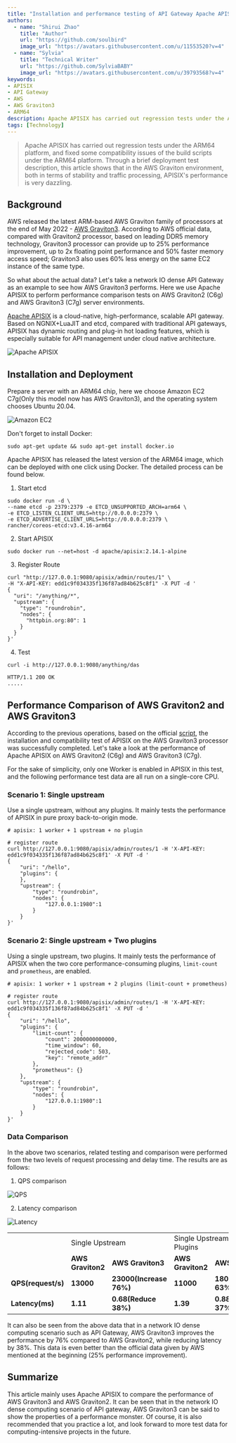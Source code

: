 ```yaml
---
title: "Installation and performance testing of API Gateway Apache APISIX on AWS Graviton3"
authors:
  - name: "Shirui Zhao"
    title: "Author"
    url: "https://github.com/soulbird"
    image_url: "https://avatars.githubusercontent.com/u/11553520?v=4"
  - name: "Sylvia"
    title: "Technical Writer"
    url: "https://github.com/SylviaBABY"
    image_url: "https://avatars.githubusercontent.com/u/39793568?v=4"
keywords: 
- APISIX
- API Gateway
- AWS
- AWS Graviton3
- ARM64
description: Apache APISIX has carried out regression tests under the ARM64 platform, and fixed some compatibility issues of the build scripts under the ARM64 platform. Through a brief deployment test description, this article shows that in the AWS Graviton environment, both in terms of stability and traffic processing, APISIX's performance is very dazzling.
tags: [Technology]
---
```


> Apache APISIX has carried out regression tests under the ARM64 platform, and fixed some compatibility issues of the build scripts under the ARM64 platform. Through a brief deployment test description, this article shows that in the AWS Graviton environment, both in terms of stability and traffic processing, APISIX's performance is very dazzling.

<!--truncate-->

## Background

AWS released the latest ARM-based AWS Graviton family of processors at the end of May 2022 - [AWS Graviton3](https://aws.amazon.com/cn/blogs/aws/new-amazon-ec2-c7g-instances-powered-by-aws-graviton3-processors/). According to AWS official data, compared with Graviton2 processor, based on leading DDR5 memory technology, Graviton3 processor can provide up to 25% performance improvement, up to 2x floating point performance and 50% faster memory access speed; Graviton3 also uses 60% less energy on the same EC2 instance of the same type.

So what about the actual data? Let's take a network IO dense API Gateway as an example to see how AWS Graviton3 performs. Here we use Apache APISIX to perform performance comparison tests on AWS Graviton2 (C6g) and AWS Graviton3 (C7g) server environments.

[Apache APISIX](https://github.com/apache/apisix) is a cloud-native, high-performance, scalable API gateway. Based on NGNIX+LuaJIT and etcd, compared with traditional API gateways, APISIX has dynamic routing and plug-in hot loading features, which is especially suitable for API management under cloud native architecture.

![Apache APISIX](https://user-images.githubusercontent.com/39793568/172329936-774992c0-070b-48d0-be8b-33abbd6a4f78.png)

## Installation and Deployment

Prepare a server with an ARM64 chip, here we choose Amazon EC2 C7g(Only this model now has AWS Graviton3), and the operating system chooses Ubuntu 20.04.

![Amazon EC2](https://user-images.githubusercontent.com/39793568/172340229-caf59d9c-cba2-4c95-a892-ef7cf29a0436.png)

Don't forget to install Docker:

```shell
sudo apt-get update && sudo apt-get install docker.io
```

Apache APISIX has released the latest version of the ARM64 image, which can be deployed with one click using Docker. The detailed process can be found below.

1. Start etcd

```shell
sudo docker run -d \
--name etcd -p 2379:2379 -e ETCD_UNSUPPORTED_ARCH=arm64 \
-e ETCD_LISTEN_CLIENT_URLS=http://0.0.0.0:2379 \
-e ETCD_ADVERTISE_CLIENT_URLS=http://0.0.0.0:2379 \
rancher/coreos-etcd:v3.4.16-arm64
```

2. Start APISIX

```
sudo docker run --net=host -d apache/apisix:2.14.1-alpine
```

3. Register Route

```
curl "http://127.0.0.1:9080/apisix/admin/routes/1" \
-H "X-API-KEY: edd1c9f034335f136f87ad84b625c8f1" -X PUT -d '
{
  "uri": "/anything/*",
  "upstream": {
    "type": "roundrobin",
    "nodes": {
      "httpbin.org:80": 1
    }
  }
}'
```

4. Test

```shell
curl -i http://127.0.0.1:9080/anything/das
```

```shell
HTTP/1.1 200 OK
.....
```

## Performance Comparison of AWS Graviton2 and AWS Graviton3

According to the previous operations, based on the official [script](https://github.com/apache/apisix/blob/master/benchmark/run.sh), the installation and compatibility test of APISIX on the AWS Graviton3 processor was successfully completed. Let's take a look at the performance of Apache APISIX on AWS Graviton2 (C6g) and AWS Graviton3 (C7g).

For the sake of simplicity, only one Worker is enabled in APISIX in this test, and the following performance test data are all run on a single-core CPU.

### Scenario 1: Single upstream

Use a single upstream, without any plugins. It mainly tests the performance of APISIX in pure proxy back-to-origin mode.

```shell
# apisix: 1 worker + 1 upstream + no plugin

# register route
curl http://127.0.0.1:9080/apisix/admin/routes/1 -H 'X-API-KEY: edd1c9f034335f136f87ad84b625c8f1' -X PUT -d '
{
    "uri": "/hello",
    "plugins": {
    },
    "upstream": {
        "type": "roundrobin",
        "nodes": {
            "127.0.0.1:1980":1
        }
    }
}'
```

### Scenario 2: Single upstream + Two plugins

Using a single upstream, two plugins. It mainly tests the performance of APISIX when the two core performance-consuming plugins, `limit-count` and `prometheus`, are enabled.

```shell
# apisix: 1 worker + 1 upstream + 2 plugins (limit-count + prometheus)

# register route
curl http://127.0.0.1:9080/apisix/admin/routes/1 -H 'X-API-KEY: edd1c9f034335f136f87ad84b625c8f1' -X PUT -d '
{
    "uri": "/hello",
    "plugins": {
        "limit-count": {
            "count": 2000000000000,
            "time_window": 60,
            "rejected_code": 503,
            "key": "remote_addr"
        },
        "prometheus": {}
    },
    "upstream": {
        "type": "roundrobin",
        "nodes": {
            "127.0.0.1:1980":1
        }
    }
}'
```

### Data Comparison

In the above two scenarios, related testing and comparison were performed from the two levels of request processing and delay time. The results are as follows:

1. QPS comparison

![QPS](https://user-images.githubusercontent.com/39793568/172341634-464f06bc-67cd-4b5a-8671-7c476eaed7d4.png)

2. Latency comparison

![Latency](https://user-images.githubusercontent.com/39793568/172341805-aee6e3ef-bfd8-4053-824c-af0ba2809592.png)

<table>
    <tr>
        <td><b>  </b></td>
        <td colspan="2">Single Upstream</td>
        <td colspan="2">Single Upstream+Two Plugins</td>
    </tr>
    <tr>
        <td><b>  </b></td>
        <td><b>AWS Graviton2</b></td>
        <td><b>AWS Graviton3</b></td>
        <td><b>AWS Graviton2</b></td>
        <td><b>AWS Graviton3</b></td>
    </tr>
    <tr>
        <td><b>QPS(request/s)</b></td>
        <td><b>13000</b></td>
        <td><b>23000(Increase 76%)</b></td>
        <td><b>11000</b></td>
        <td><b>18000(Increase 63%)</b></td>
    </tr>
    <tr>
        <td><b>Latency(ms)</b></td>
        <td><b>1.11</b></td>
        <td><b>0.68(Reduce 38%)</b></td>
        <td><b>1.39</b></td>
        <td><b>0.88(Reduce 37%)</b></td>
    </tr>
    </table>

It can also be seen from the above data that in a network IO dense computing scenario such as API Gateway, AWS Graviton3 improves the performance by 76% compared to AWS Graviton2, while reducing latency by 38%. This data is even better than the official data given by AWS mentioned at the beginning (25% performance improvement).

## Summarize

This article mainly uses Apache APISIX to compare the performance of AWS Graviton3 and AWS Graviton2. It can be seen that in the network IO dense computing scenario of API gateway, AWS Graviton3 can be said to show the properties of a performance monster. Of course, it is also recommended that you practice a lot, and look forward to more test data for computing-intensive projects in the future.
